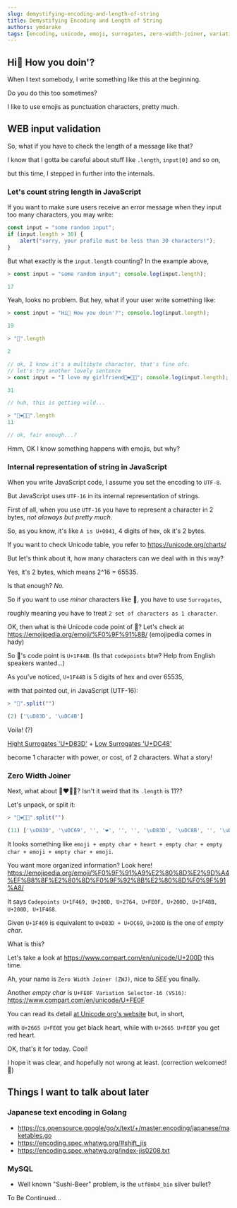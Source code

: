 ```yaml
---
slug: demystifying-encoding-and-length-of-string
title: Demystifying Encoding and Length of String
authors: ymdarake
tags: [encoding, unicode, emoji, surrogates, zero-width-joiner, variation-selector, utf-8, utf-16, jisx0208]
---
```



## Hi👋 How you doin'?

When I text somebody, I write something like this at the beginning.

Do you do this too sometimes?

I like to use emojis as punctuation characters, pretty much.

## WEB input validation

So, what if you have to check the length of a message like that?

I know that I gotta be careful about stuff like `.length`, `input[0]` and so on,

but this time, I stepped in further into the internals.

### Let's count string length in JavaScript

<!-- truncate -->

If you want to make sure users receive an error message when they input too many characters, you may write:

```js
const input = "some random input";
if (input.length > 30) {
    alert("sorry, your profile must be less than 30 characters!");
}
```

But what exactly is the `input.length` counting? In the example above,
```js
> const input = "some random input"; console.log(input.length);

17
```

Yeah, looks no problem. But hey, what if your user write something like:
```js
> const input = "Hi👋 How you doin'?"; console.log(input.length);

19

> "👋".length

2

// ok, I know it's a multibyte character, that's fine ofc.
// let's try another lovely sentence
> const input = "I love my girlfriend👩‍❤️‍💋‍👨"; console.log(input.length);

31

// huh, this is getting wild...

> "👩‍❤️‍💋‍👨".length
11

// ok, fair enough...?
```

Hmm, OK I know something happens with emojis, but why?

### Internal representation of string in JavaScript

When you write JavaScript code, I assume you set the encoding to `UTF-8`.

But JavaScript uses `UTF-16` in its internal representation of strings.

First of all, when you use `UTF-16` you have to represent a character in 2 bytes, _not alaways but pretty much_.

So, as you know, it's like `A is U+0041`, 4 digits of hex, ok it's 2 bytes.

If you want to check Unicode table, you refer to https://unicode.org/charts/

But let's think about it, how many characters can we deal with in this way?

Yes, it's 2 bytes, which means 2^16 = 65535.

Is that enough? _No._

So if you want to use _minor_ characters like 👋, you have to use `Surrogates`,

roughly meaning you have to treat `2 set of characters as 1 character`.

OK, then what is the Unicode code point of 👋? Let's check at https://emojipedia.org/emoji/%F0%9F%91%8B/ (emojipedia comes in hady)

So 👋's code point is `U+1F44B`. (Is that `codepoints` btw? Help from English speakers wanted...)

As you've noticed, `U+1F44B` is 5 digits of hex and over 65535,

with that pointed out, in JavaScript (UTF-16):

```js
> "👋".split("")

(2) ['\uD83D', '\uDC4B']
```

Voila! (?)

[Hight Surrogates 'U+D83D'](https://www.compart.com/en/unicode/U+D83D) + [Low Surrogates 'U+DC48'](https://www.compart.com/en/unicode/U+DC48)

become 1 character with power, or cost, of 2 characters. What a story!

### Zero Width Joiner

Next, what about 👩‍❤️‍💋‍👨? Isn't it weird that its `.length` is 11??

Let's unpack, or split it:

```js
> "👩‍❤️‍💋‍👨".split("")

(11) ['\uD83D', '\uDC69', '‍', '❤', '️', '‍', '\uD83D', '\uDC8B', '‍', '\uD83D', '\uDC68']
```

It looks something like `emoji + empty char + heart + empty char + empty char + emoji + empty char + emoji`.

You want more organized information? Look here! https://emojipedia.org/emoji/%F0%9F%91%A9%E2%80%8D%E2%9D%A4%EF%B8%8F%E2%80%8D%F0%9F%92%8B%E2%80%8D%F0%9F%91%A8/

It says `Codepoints	U+1F469, U+200D, U+2764, U+FE0F, U+200D, U+1F48B, U+200D, U+1F468`.

Given `U+1F469` is equivalent to `U+D83D + U+DC69`, `U+200D` is the one of _empty char_.


What is this?

Let's take a look at https://www.compart.com/en/unicode/U+200D this time.

Ah, your name is `Zero Width Joiner (ZWJ)`, nice to _SEE_ you finally.

Another _empty char_ is `U+FE0F Variation Selector-16 (VS16)`: https://www.compart.com/en/unicode/U+FE0F

You can read its detail [at Unicode org's website](http://www.unicode.org/Public/6.1.0/ucd/StandardizedVariants.html) but, in short,

with `U+2665 U+FE0E` you get black heart, while with `U+2665 U+FE0F` you get red heart.

OK, that's it for today. Cool!

I hope it was clear, and hopefully not wrong at least. (correction welcomed!🙏)


## Things I want to talk about later

### Japanese text encoding in Golang
- https://cs.opensource.google/go/x/text/+/master:encoding/japanese/maketables.go
- https://encoding.spec.whatwg.org/#shift_jis
- https://encoding.spec.whatwg.org/index-jis0208.txt
### MySQL
- Well known "Sushi-Beer" problem, is the `utf8mb4_bin` silver bullet?

To Be Continued...
